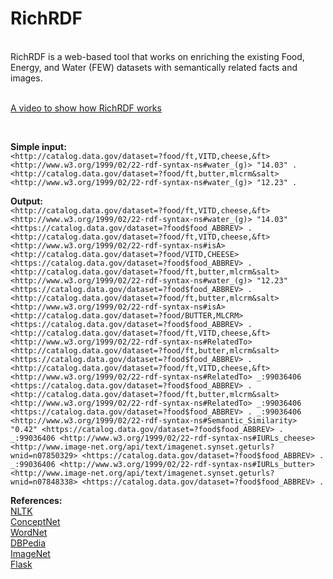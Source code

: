 # RichRDF
</br>
RichRDF is a web-based tool that works on enriching the existing Food, Energy, and Water (FEW) datasets with semantically related facts and images.
</br></br>

[A video to show how RichRDF works](https://youtu.be/vyHgh4LgKCo/)

</br>

**Simple input:**</br>
`<http://catalog.data.gov/dataset=?food/ft,VITD,cheese,&ft> <http://www.w3.org/1999/02/22-rdf-syntax-ns#water_(g)> "14.03" .
<http://catalog.data.gov/dataset=?food/ft,butter,mlcrm&salt> <http://www.w3.org/1999/02/22-rdf-syntax-ns#water_(g)> "12.23" .`


**Output:**</br>
`<http://catalog.data.gov/dataset=?food/ft,VITD,cheese,&ft> <http://www.w3.org/1999/02/22-rdf-syntax-ns#water_(g)> "14.03" <https://catalog.data.gov/dataset=?food$food_ABBREV> .
<http://catalog.data.gov/dataset=?food/ft,VITD,cheese,&ft> <http://www.w3.org/1999/02/22-rdf-syntax-ns#isA> <http://catalog.data.gov/dataset=?food/VITD,CHEESE> <https://catalog.data.gov/dataset=?food$food_ABBREV> .
<http://catalog.data.gov/dataset=?food/ft,butter,mlcrm&salt> <http://www.w3.org/1999/02/22-rdf-syntax-ns#water_(g)> "12.23" <https://catalog.data.gov/dataset=?food$food_ABBREV> .
<http://catalog.data.gov/dataset=?food/ft,butter,mlcrm&salt> <http://www.w3.org/1999/02/22-rdf-syntax-ns#isA> <http://catalog.data.gov/dataset=?food/BUTTER,MLCRM> <https://catalog.data.gov/dataset=?food$food_ABBREV> .
<http://catalog.data.gov/dataset=?food/ft,VITD,cheese,&ft> <http://www.w3.org/1999/02/22-rdf-syntax-ns#RelatedTo> <http://catalog.data.gov/dataset=?food/ft,butter,mlcrm&salt> <https://catalog.data.gov/dataset=?food$food_ABBREV> .
<http://catalog.data.gov/dataset=?food/ft,VITD,cheese,&ft> <http://www.w3.org/1999/02/22-rdf-syntax-ns#RelatedTo> _:99036406 <https://catalog.data.gov/dataset=?food$food_ABBREV> .
<http://catalog.data.gov/dataset=?food/ft,butter,mlcrm&salt> <http://www.w3.org/1999/02/22-rdf-syntax-ns#RelatedTo> _:99036406 <https://catalog.data.gov/dataset=?food$food_ABBREV> .
_:99036406 <http://www.w3.org/1999/02/22-rdf-syntax-ns#Semantic_Similarity> "0.42" <https://catalog.data.gov/dataset=?food$food_ABBREV> .
_:99036406 <http://www.w3.org/1999/02/22-rdf-syntax-ns#IURLs_cheese> <http://www.image-net.org/api/text/imagenet.synset.geturls?wnid=n07850329> <https://catalog.data.gov/dataset=?food$food_ABBREV> .
_:99036406 <http://www.w3.org/1999/02/22-rdf-syntax-ns#IURLs_butter> <http://www.image-net.org/api/text/imagenet.synset.geturls?wnid=n07848338> <https://catalog.data.gov/dataset=?food$food_ABBREV> .`


**References:** </br>
[NLTK](https://www.nltk.org/)</br>
[ConceptNet](http://conceptnet.io/)</br>
[WordNet](https://wordnet.princeton.edu/)</br>
[DBPedia](https://wiki.dbpedia.org/)</br>
[ImageNet](http://www.image-net.org/)</br>
[Flask](http://flask.pocoo.org/)</br>




